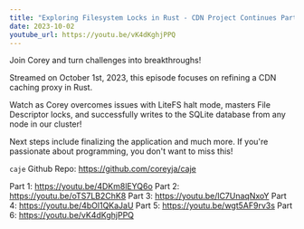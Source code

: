 ```yaml
---
title: "Exploring Filesystem Locks in Rust - CDN Project Continues Part 6"
date: 2023-10-02
youtube_url: https://youtu.be/vK4dKghjPPQ
---
```


Join Corey and turn challenges into breakthroughs!

Streamed on October 1st, 2023, this episode focuses on refining a CDN caching proxy in Rust.

Watch as Corey overcomes issues with LiteFS halt mode, masters File Descriptor locks, and successfully writes to the SQLite database from any node in our cluster!

Next steps include finalizing the application and much more. If you're passionate about programming, you don't want to miss this!

`caje` Github Repo: <https://github.com/coreyja/caje>

Part 1: <https://youtu.be/4DKm8lEYQ6o>
Part 2: <https://youtu.be/oTS7LB2ChK8>
Part 3: <https://youtu.be/lC7UnaqNxoY>
Part 4: <https://youtu.be/4bOl1QKaJaU>
Part 5: <https://youtu.be/wgt5AF9rv3s>
Part 6: <https://youtu.be/vK4dKghjPPQ>
